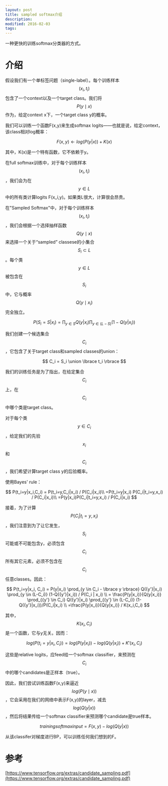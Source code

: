```yaml
---
layout: post
title: sampled softmax介绍
description: 
modified: 2016-02-03
tags: 
---
```


一种更快的训练softmax分类器的方式。

# 介绍

假设我们有一个单标签问题（single-label）。每个训练样本$$(x_i, {t_i})$$包含了一个context以及一个target class。我们将$$P(y \mid x)$$作为，给定context x下，一个target class y的概率。

我们可以训练一个函数F(x,y)来生成softmax logits——也就是说，给定context，该class相对log概率：

$$
F(x,y) \leftarrow log(P(y|x)) + K(x)
$$

其中，K(x)是一个特有函数，它不依赖于y。

在full softmax训练中，对于每个训练样本$$(x_i,{t_i})$$，我们会为在$$y \in L$$中的所有类计算logits F(x_i,y)。如果类L很大，计算很会昂贵。

在"Sampled Softmax"中，对于每个训练样本$$(x_i,{t_i})$$，我们会根据一个选择抽样函数$$Q(y \mid x)$$来选择一个关于“sampled” classese的小集合$$S_i \subset L$$。每个类$$ y \in L $$被包含在$$S_i$$中，它与概率$$Q(y \mid x_i)$$完全独立。

$$
P(S_i = S|x_i) = \prod_{y \in S} Q(y|x_i) \prod_{y \in (L-S)} (1-Q(y|x_i))
$$

我们创建一个候选集合$$C_i$$，它包含了关于target class和sampled classes的union：

$$
C_i = S_i \union \lbrace t_i \rbrace
$$

我们的训练任务是为了指出，在给定集合$$C_i$$上，在$$C_i$$中哪个类是target class。

对于每个类$$y \in C_i$$，给定我们的先验$$x_i$$和$$C_i$$，我们希望计算target class y的后验概率。

使用Bayes' rule：

$$
P(t_i=y|x_i,C_i) = P(t_i=y,C_i|x_i) / P(C_i|x_i)\\
=P(t_i=y|x_i) P(C_i|t_i=y,x_i) / P(C_i|x_i)\\
=P(y|x_i)P(C_i|t_i=y,x_i) / P(C_i|x_i)
$$

接着，为了计算$$P(C_i|t_i=y,x_i)$$，我们注意到为了让它发生，$$S_i$$可能或不可能包含y，必须包含$$C_i$$所有其它元素，必须不包含在$$C_i$$任意classes。因此：

$$
P(t_i=y|x_i, C_i) = P(y|x_i) \prod_{y \in C_i - \lbrace y \rbrace} Q({y'}|x_i) \prod_{y \in (L-C_i)} (1-Q({y'}|x_i)) / P(C_i | x_i) \\
= \frac{P(y|x_i)}{Q(y|x_i)} \prod_{{y'} \in C_i} Q({y'}|x_i) \prod_{{y'} \in (L-C_i)} (1-Q({y'}|x_i))/P(C_i|x_i) \\
=\frac{P(y|x_i)}{Q(y|x_i)} / K(x_i,C_i)
$$

其中，$$K(x_i,C_i)$$是一个函数，它与y无关。因而：

$$
log(P(t_i=y|x_i,C_i)) = log(P(y|x_i)) - log(Q(y|x_i)) + {K'}(x_i,C_i)
$$

这些是relative logits，应feed给一个softmax classifier，来预测在$$C_i$$中的哪个candidates是正样本（true）。

因此，我们尝试训练函数F(x,y)来逼近$$log(P(y \mid x))$$，它会采用在我们的网络中表示F(x,y)的layer，减去$$log(Q(y|x))$$，然后将结果传给一个softmax classifier来预测哪个candidate是true样本。

$$
training softmax input=F(x,y) - log(Q(y|x))
$$

从该classifer对梯度进行BP，可以训练任何我们想到的F。

# 参考

[https://www.tensorflow.org/extras/candidate_sampling.pdf](https://www.tensorflow.org/extras/candidate_sampling.pdf)

